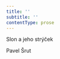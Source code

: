 ```yaml
---
title: ''
subtitle: ''
contentType: prose
---
```


<section>

Slon a jeho strýček

Pavel Šrut

</section>
